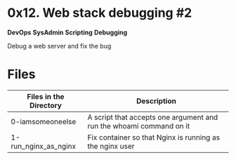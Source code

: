 # 0x12. Web stack debugging #2

**DevOps** **SysAdmin** **Scripting** **Debugging**

Debug a web server and fix the bug

# Files

| Files in the Directory | Description                                                         |
| ---------------------- | ------------------------------------------------------------------- |
| 0-iamsomeoneelse       | A script that accepts one argument and run the whoami command on it |
| 1-run_nginx_as_nginx   | Fix container so that Nginx is running as the nginx user            |

